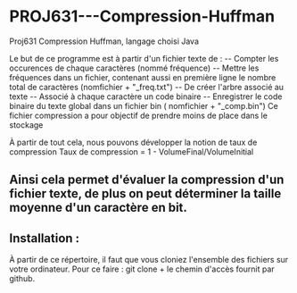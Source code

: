 # PROJ631---Compression-Huffman
Proj631 Compression Huffman, langage choisi Java

Le but de ce programme est à partir d'un fichier texte de : 
-- Compter les occurences de chaque caractères (nommé fréquence)
-- Mettre les fréquences dans un fichier, contenant aussi en première ligne le nombre total de caractères (nomfichier + "_freq.txt")
-- De créer l'arbre associé au texte
-- Associé à chaque caractère un code binaire
-- Enregistrer le code binaire du texte global dans un fichier bin ( nomfichier + "_comp.bin")
Ce fichier compression a pour objectif de prendre moins de place dans le stockage

À partir de tout cela, nous pouvons développer la notion de taux de compression
 Taux de compression = 1 - VolumeFinal/VolumeInitial

Ainsi cela permet d'évaluer la compression d'un fichier texte, de plus on peut déterminer la taille moyenne d'un caractère 
en bit. 
-----------------------------------------------------------------------------------------
Installation : 
------------------------------------------------------------------------------------------
À partir de ce répertoire, il faut que vous cloniez l'ensemble des fichiers sur votre ordinateur.
Pour ce faire : git clone + le chemin d'accès fournit par github.



